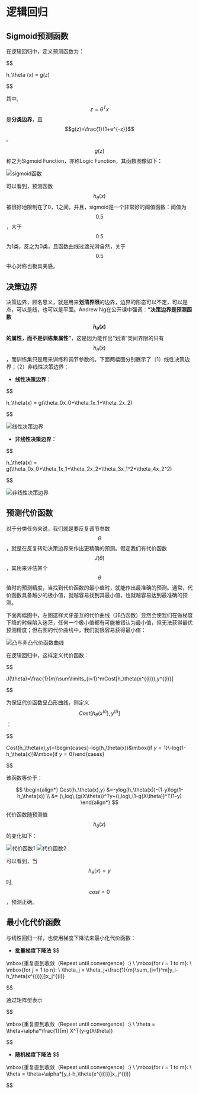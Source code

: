 逻辑回归
============

Sigmoid预测函数
-------------

在逻辑回归中，定义预测函数为：

$$

h_\theta (x) = g(z)

$$

其中,$$z=\theta^Tx$$是**分类边界**，且$$g(z)=\frac{1}{1+e^{-z}}$$。

$$g(z)$$称之为Sigmoid Function，亦称Logic Function，其函数图像如下：

![sigmoid函数](../attachments/sigmoid函数.jpg)

可以看到，预测函数$$h_\theta(x)$$被很好地限制在了0，1之间，并且，sigmoid是一个非常好的阈值函数：阈值为$$0.5$$，大于$$0.5$$为1类，反之为0类，且函数曲线过渡光滑自然，关于$$0.5$$中心对称也极具美感。

决策边界
-------------

决策边界，顾名思义，就是用来**划清界限**的边界，边界的形态可以不定，可以是点，可以是线，也可以是平面。Andrew Ng在公开课中强调：**“决策边界是预测函数$$h_\theta(x)$$的属性，而不是训练集属性”**，这是因为能作出“划清”类间界限的只有$$h_\theta(x)$$，而训练集只是用来训练和调节参数的。下面两幅图分别展示了（1）线性决策边界；（2）非线性决策边界：

- **线性决策边界**：

$$

h_\theta(x) = g(\theta_0x_0+\theta_1x_1+\theta_2x_2)

$$

![线性决策边界](../attachments/线性决策边界.png)

- **非线性决策边界**：

$$

h_\theta(x) = g(\theta_0x_0+\theta_1x_1+\theta_2x_2+\theta_3x_1^2+\theta_4x_2^2)

$$

![非线性决策边界](../attachments/非线性决策边界.png)

预测代价函数
-------------

对于分类任务来说，我们就是要反复调节参数$$\theta$$，就是在反复转动决策边界来作出更精确的预测。假定我们有代价函数$$J(\theta)$$，其用来评估某个$$\theta$$值时的预测精度，当找到代价函数的最小值时，就能作出最准确的预测。通常，代价函数具备越少的极小值，就越容易找到其最小值，也就越容易达到最准确的预测。

下面两幅图中，左图这样犬牙差互的代价曲线（非凸函数）显然会使我们在做梯度下降的时候陷入迷茫，任何一个极小值都有可能被错认为最小值，但无法获得最优预测精度；但右图的代价曲线中，我们就很容易获得最小值：

![凸与非凸代价函数曲线](../attachments/凸与非凸代价函数曲线.png)

在逻辑回归中，这样定义代价函数：

$$

J(\theta)=\frac{1}{m}\sum\limits_{i=1}^mCost[h_\theta(x^{(i)}),y^{(i)}]

$$

为保证代价函数呈凸形曲线，则定义$$Cost[h_\theta(x^{(i)}),y^{(i)}]$$：

$$

Cost(h_\theta(x),y)=\begin{cases}-log(h_\theta(x))&\mbox{if $y=1$}\\-log(1-h_\theta(x))&\mbox{if $y=0$}\end{cases}

$$

该函数等价于：

$$
\begin{align*}
Cost(h_\theta(x),y) &=-ylog(h_\theta(x))-(1-y)log(1-h_\theta(x)) \\
&= (\,log\,(g(X\theta))^Ty+(\,log\,(1-g(X\theta))^T(1-y)
\end{align*}
$$

代价函数随预测值$$h_\theta(x)$$的变化如下：

![代价函数1](../attachments/代价函数1.png) ![代价函数2](../attachments/代价函数2.png)

可以看到，当$$h_\theta(x)=y$$时,$$cost=0$$，预测正确。

最小化代价函数
-------------

与线性回归一样，也使用梯度下降法来最小化代价函数：

- **批量梯度下降法**
$$

\mbox{重复直到收敛（Repeat until convergence）:} \\
\mbox{for $i=1$ to  m}: \\
\mbox{for $j=1$ to  n}: \\
\theta_j = \theta_j+\frac{1}{m}\sum_{i=1}^m[y_i-h_\theta(x^{(i)})]x_j^{(i)}

$$

通过矩阵型表示

$$

\mbox{重复直到收敛（Repeat until convergence）:} \\
\theta = \theta+\alpha*\frac{1}{m} X^T(y-g(X\theta))

$$

- **随机梯度下降法**
$$

\mbox{重复直到收敛（Repeat until convergence）:} \\
\mbox{for $i=1$ to m}: \\
\theta = \theta+\alpha*[y_i-h_\theta(x^{(i)})]x_j^{(i)}

$$
